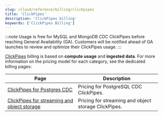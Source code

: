 ```yaml
---
slug: /cloud/reference/billing/clickpipes
title: 'ClickPipes'
description: 'ClickPipes billing'
keywords: ['ClickPipes Billing']
---
```


:::note
Usage is free for MySQL and MongoDB CDC ClickPipes before reaching General Availability (GA). Customers will be notified ahead of GA launches to review and optimize their ClickPipes usage.
:::

[ClickPipes](/integrations/clickpipes) billing is based on **compute usage** and **ingested data**. For more information on the pricing model for each category, see the dedicated billing pages:

| Page                                                                                                                | Description                                                                                                                                                                                                                                    |
|---------------------------------------------------------------------------------------------------------------------|------------------------------------------------------------------------------------------------------------------------------------------------------------------------------------------------------------------------------------------------|
| [ClickPipes for Postgres CDC](/cloud/reference/billing/clickpipes/postgres-cdc)                                 | Pricing for PostgreSQL CDC ClickPipes.                |
| [ClickPipes for streaming and object storage](/cloud/reference/billing/clickpipes/streaming-and-object-storage) | Pricing for streaming and object storage ClickPipes. |